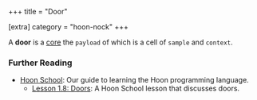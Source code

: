 +++
title = "Door"

[extra]
category = "hoon-nock"
+++

A **door** is a [core](/reference/glossary/core) the `payload` of which is a cell of `sample` and `context`.

### Further Reading

- [Hoon School](/guides/core/hoon-school/): Our guide to learning the Hoon programming language.
  - [Lesson 1.8: Doors](/guides/core/hoon-school/K-doors): A Hoon School lesson that discusses doors.
